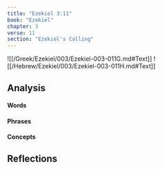 ```yaml
---
title: "Ezekiel 3:11"
book: "Ezekiel"
chapter: 3
verse: 11
section: "Ezekiel's Calling"
---
```

![[/Greek/Ezekiel/003/Ezekiel-003-011G.md#Text]]
![[/Hebrew/Ezekiel/003/Ezekiel-003-011H.md#Text]]

## Analysis

#### Words

#### Phrases

#### Concepts

## Reflections
